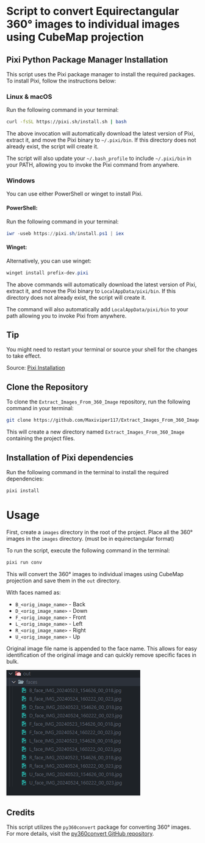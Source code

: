 # Script to convert Equirectangular 360° images to individual images using CubeMap projection

## Pixi Python Package Manager Installation

This script uses the Pixi package manager to install the required packages. To install Pixi, follow the instructions below:

### Linux & macOS

Run the following command in your terminal:

```bash
curl -fsSL https://pixi.sh/install.sh | bash
```

The above invocation will automatically download the latest version of Pixi, extract it, and move the Pixi binary to `~/.pixi/bin`. If this directory does not already exist, the script will create it.

The script will also update your `~/.bash_profile` to include `~/.pixi/bin` in your PATH, allowing you to invoke the Pixi command from anywhere.

### Windows

You can use either PowerShell or winget to install Pixi.

#### PowerShell:

Run the following command in your terminal:

```powershell
iwr -useb https://pixi.sh/install.ps1 | iex
```

#### Winget:

Alternatively, you can use winget:

```powershell
winget install prefix-dev.pixi
```

The above commands will automatically download the latest version of Pixi, extract it, and move the Pixi binary to `LocalAppData/pixi/bin`. If this directory does not already exist, the script will create it.

The command will also automatically add `LocalAppData/pixi/bin` to your path allowing you to invoke Pixi from anywhere.

## Tip

You might need to restart your terminal or source your shell for the changes to take effect.

Source: [Pixi Installation](https://pixi.sh/latest/#installation)


## Clone the Repository

To clone the `Extract_Images_From_360_Image` repository, run the following command in your terminal:

```bash
git clone https://github.com/Maxiviper117/Extract_Images_From_360_Image.git
```

This will create a new directory named `Extract_Images_From_360_Image` containing the project files.

## Installation of Pixi dependencies

Run the following command in the terminal to install the required dependencies:

```powershell
pixi install
```


# Usage

First, create a `images` directory in the root of the project. Place all the 360° images in the `images` directory. (must be in equirectangular format)

To run the script, execute the following command in the terminal:

```powershell
pixi run conv
```

This will convert the 360° images to individual images using CubeMap projection and save them in the `out` directory.

With faces named as:
- `B_<orig_image_name>` - Back
- `D_<orig_image_name>` - Down
- `F_<orig_image_name>` - Front
- `L_<orig_image_name>` - Left
- `R_<orig_image_name>` - Right
- `U_<orig_image_name>` - Up

Original image file name is appended to the face name. This allows for easy identification of the original image and can quickly remove specific faces in bulk.

![alt text](/assets/image.png)

## Credits

This script utilizes the `py360convert` package for converting 360° images. For more details, visit the [py360convert GitHub repository](https://github.com/sunset1995/py360convert).

